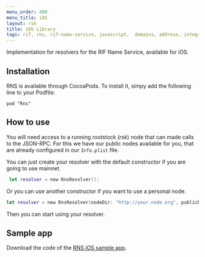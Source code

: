 ```yaml
---
menu_order: 400
menu_title: iOS
layout: rsk
title: iOS Library
tags: rif, rns, rif-name-service, javascript,  domains, address, integrate, resolver, node, ios, libraries, infrastructure, protocols, mvp, design, rbtc, defi, decentralized, quick-start, guides, tutorial, networks, dapps, tools, rootstock, rsk, ethereum, smart-contracts, install, get-started, how-to, mainnet, testnet, contracts, wallets, web3, crypto
---
```


Implementation for resolvers for the RIF Name Service, available for iOS.

## Installation

RNS is available through CocoaPods. To install it, simpy add the following line to your Podfile:

```
pod "Rns"
```

## How to use

You will need access to a running rootstock (rsk) node that can made calls to the JSON-RPC. For this we have our public nodes available for you, that are already configured in our `Info.plist` file. 

You can just create your resolver with the default constructor if you are going to use mainnet.

```swift
 let resolver = new RnsResolver();
```

Or you can use another constructor if you want to use a personal node.

```swift
let resolver = new RnsResolver(nodeDir: "http://your.node.org", publicResolverAddress:"RSK_ADDRES_TO_YOUR_RESOLVER");
```

Then you can start using your resolver. 

## Sample app

Download the code of the [RNS iOS sample app](https://github.com/rnsdomains/rns-ios-sampleapp).
